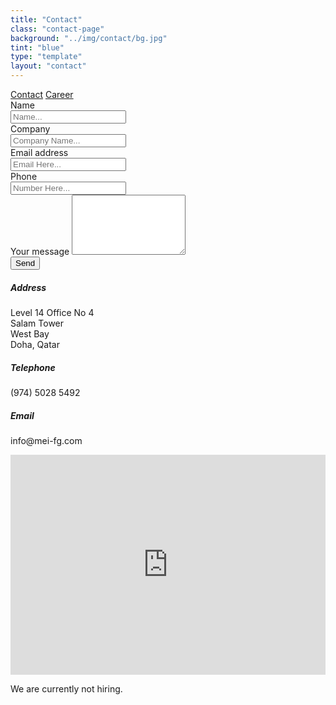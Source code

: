 ```yaml
---
title: "Contact"
class: "contact-page"
background: "../img/contact/bg.jpg"
tint: "blue"
type: "template"
layout: "contact"
---
```

<div class="container content-contact-left">
  <div class="row">
    <div class="col-sm-2">
      <div class="nav flex-column nav-pills" id="v-pills-tab" role="tablist" aria-orientation="vertical">
        <a class="nav-link nav-link-contact active" id="v-pills-contact-tab" data-toggle="pill" href="#v-pills-contact" role="tab" aria-controls="v-pills-contact" aria-selected="true">Contact</a>
        <a class="nav-link nav-link-contact" id="v-pills-career-tab" data-toggle="pill" href="#v-pills-career" role="tab" aria-controls="v-pills-career" aria-selected="false">Career</a>
      </div>
    </div>
    <div class="col-sm-10">
      <div class="tab-content" id="v-pills-tabContent">  
        <div class="tab-pane fade show active" id="v-pills-contact" role="tabpanel" aria-labelledby="v-pills-contact-tab">       
          <div class="row">
            <div class="col-sm-6 mr-auto">
              <div class="contactform">
                <form role="form" id="contact-form" method="post" netlify>
                <label>Name</label>
                  <div class="input-group">
                    <div class="input-group-prepend">
                      <span class="input-group-text"><i class="now-ui-icons users_circle-08"></i></span>
                    </div>
                    <input type="text" class="form-control" name="Name" placeholder="Name..." aria-label="Name..." >
                  </div>
                  <label>Company</label>
                  <div class="input-group">
                    <div class="input-group-prepend">
                      <span class="input-group-text"><i class="now-ui-icons business_bank"></i></span>
                    </div>
                    <input type="text" class="form-control" name="Company Name" placeholder="Company Name..." aria-label="Company Name..." >
                  </div>
                  <label>Email address</label>
                  <div class="input-group">
                    <div class="input-group-prepend">
                      <span class="input-group-text" ><i class="now-ui-icons ui-1_email-85"></i></span>
                    </div>
                    <input type="email" class="form-control" name="Email" placeholder="Email Here..." aria-label="Email Here...">
                  </div>
                  <label>Phone</label>
                  <div class="input-group">
                    <div class="input-group-prepend">
                      <span class="input-group-text"><i class="now-ui-icons tech_mobile"></i></span>
                    </div>
                    <input type="text" class="form-control" name="Phone Number" placeholder="Number Here...">
                  </div>
                  <div class="form-group">
                    <label>Your message</label>
                    <textarea name="message" class="form-control" id="message" rows="6"></textarea>
                  </div>
                  <div class="submit text-center">
                    <input type="submit" class="btn btn-primary btn-raised btn-round btn-sm" value="Send" />
                  </div>
                </form>
              </div>
            </div>
            <div class="col-sm-6 mr-auto">    
              <div class="row">
                <div class="col-sm-6 mr-auto">          
                  <div class="info info-horizontal">
                    <div class="description">
                      <h5 class="info-title">Address</h4>
                      <p> Level 14 Office No 4<br>
                          Salam Tower<br>
                          West Bay<br>
                          Doha, Qatar
                          </p>       
                    </div>
                  </div>
                </div>
                <div class="col-sm-6 mr-auto">          
                  <div class="info info-horizontal">
                    <div class="description">
                      <h5 class="info-title">Telephone</h4>
                      <p> (974) 5028 5492<br></p>
                      <h5 class="info-title">Email</h4>
                      <p> info@mei-fg.com<br>
                      </p>          
                    </div>
                  </div>
                </div>
              </div>
              <div class="row">   
                <div class="col-sm-12">
                  <div class="map-responsive">
                    <iframe src="https://www.google.com/maps/embed?pb=!1m18!1m12!1m3!1d12131.060062000306!2d51.51982097895478!3d25.31811888960373!2m3!1f0!2f0!3f0!3m2!1i1024!2i768!4f13.1!3m3!1m2!1s0x3e45c4c6a8cba537%3A0xcbdfd72826770ce2!2zQWwgU2FsYW0gVG93ZXIsIEFsIEZ1bmR1cSBTdCwgRG9oYSwg5Y2h5aGU5bCU!5e0!3m2!1szh-CN!2ssg!4v1524318189067" width="100%" height="352px" frameborder="0" style="border:0" allowfullscreen></iframe>
                  </div>
                </div>
              </div>                
            </div>            
          </div>
        </div>
        <div class="tab-pane fade" id="v-pills-career" role="tabpanel" aria-labelledby="v-pills-career-tab">
            <p>
              We are currently not hiring.
            </p>         
        </div>
      </div>
    </div>
  </div>
</div>
